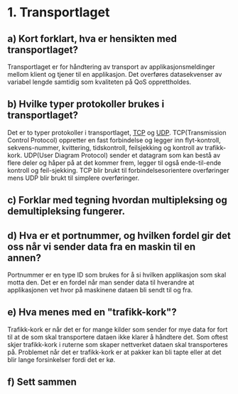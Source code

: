 # 1. Transportlaget

## a) Kort forklart, hva er hensikten med transportlaget?

Transportlaget er for håndtering av transport av applikasjonsmeldinger mellom klient og tjener til en applikasjon. Det overføres datasekvenser av variabel lengde samtidig som kvaliteten på QoS opprettholdes.

## b) Hvilke typer protokoller brukes i transportlaget?

Det er to typer protokoller i transportlaget, [TCP](https://en.wikipedia.org/wiki/Transmission_Control_Protocol) og [UDP](https://en.wikipedia.org/wiki/User_Datagram_Protocol). TCP(Transmission Control Protocol) oppretter en fast forbindelse og legger inn flyt-kontroll, sekvens-nummer, kvittering, tidskontroll, feilsjekking og kontroll av trafikk-kork. UDP(User Diagram Protocol) sender et datagram som kan bestå av flere deler og håper på at det kommer frem, legger til også ende-til-ende kontroll og feil-sjekking. TCP blir brukt til forbindelsesorientere overføringer mens UDP blir brukt til simplere overføringer.

## c) Forklar med tegning hvordan multipleksing og demultipleksing fungerer.

## d) Hva er et portnummer, og hvilken fordel gir det oss når vi sender data fra en maskin til en annen?

Portnummer er en type ID som brukes for å si hvilken applikasjon som skal motta den. Det er en fordel når man sender data til hverandre at applikasjonen vet hvor på maskinene dataen bli sendt til og fra.

## e) Hva menes med en "trafikk-kork"?

Trafikk-kork er når det er for mange kilder som sender for mye data for fort til at de som skal transportere dataen ikke klarer å håndtere det. Som oftest skjer trafikk-kork i ruterne som skaper nettverket dataen skal transporteres på. Problemet når det er trafikk-kork er at pakker kan bli tapte eller at det blir lange forsinkelser fordi det er kø.

## f) Sett sammen
